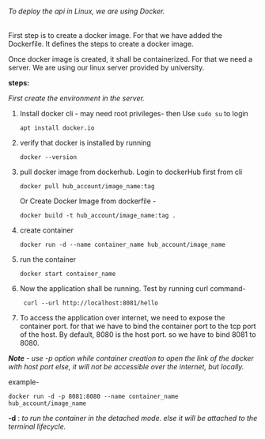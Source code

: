 ###### _To deploy the api in Linux, we are using Docker._

First step is to create a docker image. For that we have added the Dockerfile.
It defines the steps to create a docker image.

Once docker image is created, it shall be containerized. For that we need a server.
We are using our linux server provided by university.

**steps:** 

_First create the environment in the server._ 

1) Install docker cli - may need root privileges- then Use `sudo su` to login
    
   `apt install docker.io`
   
2)  verify that docker is installed by running
    
    `docker --version`
3) pull docker image from dockerhub. Login to dockerHub first from cli
   
   `docker pull hub_account/image_name:tag`
   
   Or Create Docker Image from dockerfile -
   
   `docker build -t hub_account/image_name:tag .`
   
4) create container
   
   `docker run -d --name container_name hub_account/image_name`
5) run the container
   
   `docker start container_name`

6) Now the application shall be running. Test by running curl command-
    
        curl --url http://localhost:8081/hello

7) To access the application over internet, we need to expose the container port.
   for that we have to bind the container port to the tcp port of the host.
   By default, 8080 is the host port. so we have to bind 8081 to 8080.
   
***Note*** - _use -p option while container creation to open the link of the docker with host port
    else, it will not be accessible over the internet, but locally._
    
example- 

    docker run -d -p 8081:8080 --name container_name hub_account/image_name

**-d**  : _to run the container in the detached mode. else it will be attached to the terminal lifecycle._
